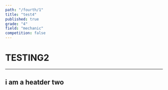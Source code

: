 ```yaml
---
path: "/fourth/1"
title: "test4"
published: true
grade: "4"
field: "mechanic"
competition: false
---
```


<h1>TESTING2</h1>
<hr>
<h2> i am a heatder two </h2>